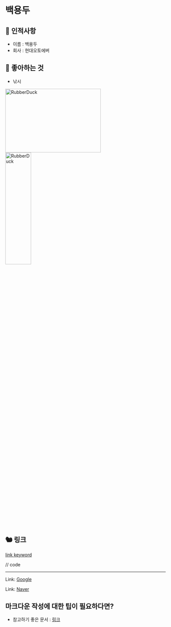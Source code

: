 # 백용두

## 🥸 인적사항

- 이름 : 백용두
- 회사 : 현대오토에버  

## 🥕 좋아하는 것

- 낚시

<img src="https://th.bing.com/th/id/OIP.82uvI4DtsFEYOgCn2Xc24gHaEK?rs=1&pid=ImgDetMain" width="300px" height="200px" title="px(픽셀) 크기 설정" alt="RubberDuck"></img><br/>
<img src="https://i.ytimg.com/vi/naBwWSnu7RA/maxresdefault.jpg" width="40%" height="30%" title="px(픽셀) 크기 설정" alt="RubberDuck"></img>

## 🐿 링크

[link keyword][id]

[id]: URL "Optional Title here"

// code

----
Link: [Google][googlelink]

[googlelink]: https://google.com "Go google"

Link: [Naver][naverlink]

[naverlink]: https://www.naver.com "Go naver"

 

## 마크다운 작성에 대한 팁이 필요하다면?

- 참고하기 좋은 문서 : [링크](https://gist.github.com/ihoneymon/652be052a0727ad59601)
